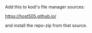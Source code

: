 Add this to kodi's file manager sources:

https://host505.github.io/

and install the repo-zip from that source.
